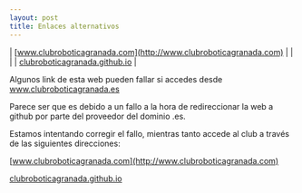 ```yaml
---
layout: post
title: Enlaces alternativos
---
```


| [www.clubroboticagranada.com](http://www.clubroboticagranada.com) | |    |  | [clubroboticagranada.github.io](https://clubroboticagranada.github.io/) |



Algunos link de esta web pueden fallar si accedes desde www.clubroboticagranada.es


Parece ser que es debido a un fallo a la hora de redireccionar la web a github por parte del proveedor del dominio .es.

Estamos intentando corregir el fallo, mientras tanto accede al club a través de las siguientes direcciones:



[www.clubroboticagranada.com](http://www.clubroboticagranada.com)


[clubroboticagranada.github.io](https://clubroboticagranada.github.io/)


